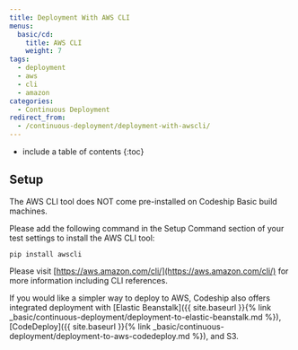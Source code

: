 ```yaml
---
title: Deployment With AWS CLI
menus:
  basic/cd:
    title: AWS CLI
    weight: 7
tags:
  - deployment
  - aws
  - cli
  - amazon
categories:
  - Continuous Deployment    
redirect_from:
  - /continuous-deployment/deployment-with-awscli/
---
```


* include a table of contents
{:toc}

## Setup

The AWS CLI tool does NOT come pre-installed on Codeship Basic build machines.

Please add the following command in the Setup Command section of your test settings to install the AWS CLI tool:

```shell
pip install awscli
```

Please visit [https://aws.amazon.com/cli/](https://aws.amazon.com/cli/) for more information including CLI references.

If you would like a simpler way to deploy to AWS, Codeship also offers integrated deployment with [Elastic Beanstalk]({{ site.baseurl }}{% link _basic/continuous-deployment/deployment-to-elastic-beanstalk.md %}), [CodeDeploy]({{ site.baseurl }}{% link _basic/continuous-deployment/deployment-to-aws-codedeploy.md %}), and S3.
